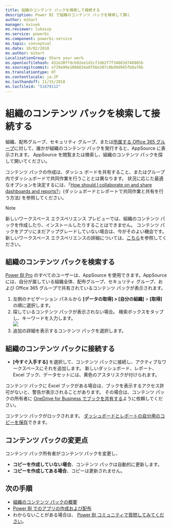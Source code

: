 ```yaml
---
title: 組織のコンテンツ パックを検索して接続する
description: Power BI で組織のコンテンツ パックを検索して開く
author: mihart
manager: kvivek
ms.reviewer: lukaszp
ms.service: powerbi
ms.component: powerbi-service
ms.topic: conceptual
ms.date: 10/02/2018
ms.author: mihart
LocalizationGroup: Share your work
ms.openlocfilehash: 432e38ffdcb92ee1d2cf1d62f7f34863d748885b
ms.sourcegitcommit: a739a99e1006834a0f56e387c0bd9d945fb8a76b
ms.translationtype: HT
ms.contentlocale: ja-JP
ms.lasthandoff: 11/15/2018
ms.locfileid: "51679112"
---
```

# <a name="find-and-connect-to-an-organizational-content-pack"></a>組織のコンテンツ パックを検索して接続する

組織、配布グループ、セキュリティ グループ、または[所属する Office 365 グループ](https://support.office.com/article/Create-a-group-in-Office-365-7124dc4c-1de9-40d4-b096-e8add19209e9)に対して、誰かが組織のコンテンツ パックを発行すると、AppSource に表示されます。  AppSource を閲覧または検索し、組織のコンテンツ パックを探して開いてください。

コンテンツ パックの作成は、ダッシュ ボードを共有すること、またはグループ内でダッシュボードで共同作業を行うこととは異なります。 状況に応じた最適なオプションを決定するには、「[How should I collaborate on and share dashboards and reports?](../service-how-to-collaborate-distribute-dashboards-reports.md)」(ダッシュボードとレポートで共同作業と共有を行う方法) を参照してください。

> [!NOTE]
> 新しいワークスペース エクスペリエンス プレビューでは、組織のコンテンツ パックを作成したり、インストールしたりすることはできません。 コンテンツ パックをアプリにまだアップグレードしていない場合は、今がそのよい機会です。 新しいワークスペース エクスペリエンスの詳細については、[こちら](../service-create-the-new-workspaces.md)を参照してください。
> 

## <a name="find-an-organizational-content-pack"></a>組織のコンテンツ パックを検索する
[Power BI Pro](https://powerbi.microsoft.com/pricing) のすべてのユーザーは、AppSource を使用できます。AppSource には、自分が属している組織全体、配布グループ、セキュリティ グループ、および Office 365 グループで共有されているコンテンツ パックが表示されます。  

1. 左側のナビゲーション パネルから **[データの取得] \> [自分の組織]** \> **[取得]** の順に選択します。
2. 探しているコンテンツ パックが表示されない場合。 検索ボックスをタップし、キーワードを入力します。  
    ![](media/end-user-content-pack/cp_searchbox.png)
3. 追加の詳細を表示するコンテンツ パックを選択します。

## <a name="connect-to-an-organizational-content-pack"></a>組織のコンテンツ パックに接続する
* **[今すぐ入手する]** を選択して、コンテンツ パックに接続し、アクティブなワークスペースにそれを追加します。 新しいダッシュボード、レポート、Excel ブック、データセットには、黄色のアスタリスクが付けられます。

コンテンツ パックに Excel ブックがある場合は、ブックを表示するアクセス許可がないと、警告が表示されることがあります。 その場合は、コンテンツ パックの所有者に [OneDrive for Business でブックを共有する](https://support.office.com/article/Share-documents-or-folders-in-Office-365-1fe37332-0f9a-4719-970e-d2578da4941c)ように依頼してください。 

コンテンツ パックがロックされます。 [ダッシュボードとレポートの自分用のコピーを保存](../service-organizational-content-pack-copy-refresh-access.md)できます。 

## <a name="changes-to-the-content-pack"></a>コンテンツ パックの変更点
コンテンツ パック所有者がコンテンツ パックを変更し、 

* **コピーを作成していない場合**、コンテンツ パックは自動的に更新します。
* **コピーを作成してある場合**、コピーは更新されません。 

## <a name="next-steps"></a>次の手順
* [組織のコンテンツ パックの概要](../service-organizational-content-pack-introduction.md)  
* [Power BI でのアプリの作成および配布](../service-create-distribute-apps.md)
* わからないことがある場合は、 [Power BI コミュニティで質問してみてください](http://community.powerbi.com/)。

